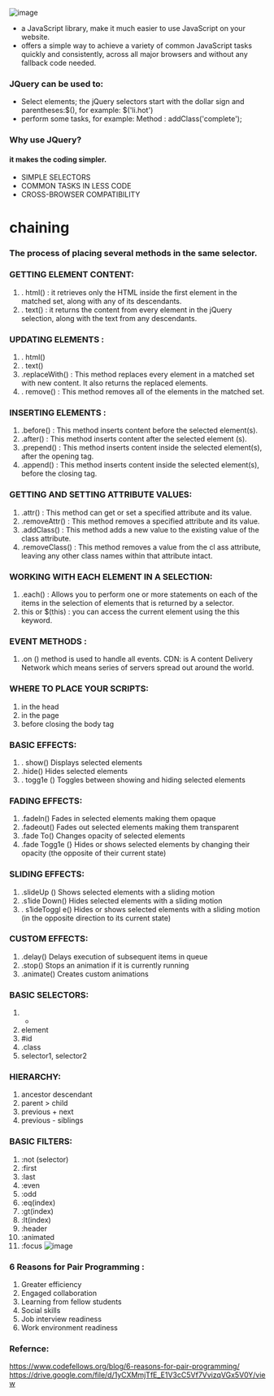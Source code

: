 ![image](https://cdn.educba.com/academy/wp-content/uploads/2019/05/what-is-jquery-1.png)
* a JavaScript library, make it much easier to use JavaScript on your website.
* offers a simple way to achieve a variety of common JavaScript tasks quickly and consistently, across all major browsers and without any fallback code needed.
### JQuery can be used to:
* Select elements; the jQuery selectors start with the dollar sign and parentheses:$(), for example: $('li.hot')
* perform some tasks, for example:  Method : addClass('complete');
### Why use JQuery?
#### it makes the coding simpler.
* SIMPLE SELECTORS
* COMMON TASKS IN LESS CODE 
* CROSS-BROWSER COMPATIBILITY
# chaining
### The process of placing several methods in the same selector.
### GETTING ELEMENT CONTENT:
 1. . html() : it retrieves only the HTML inside the first element in the matched set, along with any of its descendants.
 2. . text() : it returns the content from every element in the jQuery selection, along with the text from any descendants.
### UPDATING ELEMENTS :
 1. . html() 
 2. . text() 
 3. .replaceWith() : This method replaces every element in a matched set with new content. It also returns the replaced elements.
 4. . remove() : This method removes all of the elements in the matched set.
### INSERTING ELEMENTS :
 1. .before() : This method inserts content before the selected element(s).
 2. .after() : This method inserts content after the selected element (s).
 3. .prepend() : This method inserts content inside the selected element(s), after the opening tag.
 4. .append() : This method inserts content inside the selected element(s), before the closing tag.
### GETTING AND SETTING ATTRIBUTE VALUES:
 1. .attr() : This method can get or set a specified attribute and its value.
 2. .removeAttr() : This method removes a specified attribute and its value.
 3. .addClass() : This method adds a new value to the existing value of the class attribute.
 4. .removeClass() : This method removes a value from the cl ass attribute, leaving any other class names within that attribute intact.
### WORKING WITH EACH ELEMENT IN A SELECTION:
 1. .each() : Allows you to perform one or more statements on each of the items in the selection of elements that is returned 
  by a selector.
 2. this or $(this) : you can access the current element using the this keyword.
###  EVENT METHODS :
 1. .on () method is used to handle all events.
 CDN: is A content Delivery Network which means series of servers spread out around the world.
 ### WHERE TO PLACE YOUR SCRIPTS:
 1. in the head
 2. in the page
 3. before closing  the body tag
### BASIC EFFECTS:
 1. . show() Displays selected elements
 2. .hide() Hides selected elements
 3. . togg1e () Toggles between showing and hiding selected elements
### FADING EFFECTS:
 1. .fadeln() Fades in selected elements making them opaque
 2. .fadeout() Fades out selected elements making them transparent
 3. .fade To() Changes opacity of selected elements
 4. .fade Togg1e (} Hides or shows selected elements by changing their opacity (the opposite of their current state)
### SLIDING EFFECTS:
 1. .slideUp () Shows selected elements with a sliding motion
 2. .s1ide Down() Hides selected elements with a sliding motion
 3. . s1ideToggl e() Hides or shows selected elements with a sliding motion (in the opposite direction to its current state)
### CUSTOM EFFECTS:
 1. .delay() Delays execution of subsequent items in queue
 2. .stop() Stops an animation if it is currently running
 3. .animate() Creates custom animations
 ### BASIC SELECTORS:
  1. *
  2. element
  3. #id
  4. .class
  5. selector1, selector2
 ### HIERARCHY:
  1. ancestor descendant
  2. parent > child
  3. previous + next
  4. previous - siblings
 ### BASIC FILTERS:
  1. :not (selector)
  2. :first
  3. :last
  4. :even
  5. :odd
  6. :eq(index)
  7. :gt(index)
  8. :lt(index)
  9. :header
  10. :animated
  11. :focus
![image](https://image.slidesharecdn.com/pairprogramming-120415162145-phpapp01/95/pair-programming-1-728.jpg?cb=1363781496)
### 6 Reasons for Pair Programming :
1. Greater efficiency
2. Engaged collaboration
3. Learning from fellow students
4. Social skills
5. Job interview readiness
6. Work environment readiness
### Refernce:
https://www.codefellows.org/blog/6-reasons-for-pair-programming/
https://drive.google.com/file/d/1yCXMmjTfE_E1V3cC5Vf7VvizqVGx5V0Y/view

